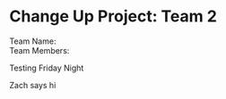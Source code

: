 # Change Up Project: Team 2

Team Name:  <br />
Team Members:  <br />

Testing Friday Night

Zach says hi